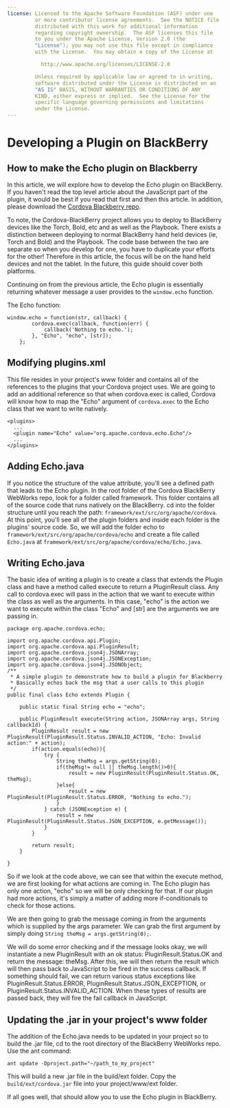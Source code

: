 ```yaml
---
license: Licensed to the Apache Software Foundation (ASF) under one
         or more contributor license agreements.  See the NOTICE file
         distributed with this work for additional information
         regarding copyright ownership.  The ASF licenses this file
         to you under the Apache License, Version 2.0 (the
         "License"); you may not use this file except in compliance
         with the License.  You may obtain a copy of the License at

           http://www.apache.org/licenses/LICENSE-2.0

         Unless required by applicable law or agreed to in writing,
         software distributed under the License is distributed on an
         "AS IS" BASIS, WITHOUT WARRANTIES OR CONDITIONS OF ANY
         KIND, either express or implied.  See the License for the
         specific language governing permissions and limitations
         under the License.
---
```


Developing a Plugin on BlackBerry
=================================

## How to make the Echo plugin on Blackberry

In this article, we will explore how to develop the Echo plugin on BlackBerry. If you haven't read the
top level article about the JavaScript part of the plugin, it would be best if you read that first
and then this article. In addition, please download the [Cordova Blackberry repo](https://git-wip-us.apache.org/repos/asf?p=cordova-blackberry-webworks.git;a=summary).

To note, the Cordova-BlackBerry project allows you to deploy to BlackBerry devices like the
Torch, Bold, etc and as well as the Playbook. There exists a distinction between deploying to
normal BlackBerry hand held devices (ie, Torch and Bold) and the Playbook. The code base between
the two are separate so when you develop for one, you have to duplicate your efforts for the other!
Therefore in this article, the focus will be on the hand held devices and not the tablet. In the future,
this guide should cover both platforms.

Continuing on from the previous article, the Echo plugin is essentially returning whatever message a user 
provides to the `window.echo` function. 

The Echo function:

    window.echo = function(str, callback) {
            cordova.exec(callback, function(err) {
                callback('Nothing to echo.');
            }, "Echo", "echo", [str]);
        };

## Modifying plugins.xml

This file resides in your project's www folder and contains all of the references to the plugins that 
your Cordova project uses. We are going to add an additional reference so that when cordova.exec is called,
Cordova will know how to map the "Echo" argument of `cordova.exec` to the Echo class that we want to write natively.

    <plugins>
      ...
      <plugin name="Echo" value="org.apache.cordova.echo.Echo"/>
      ...
    </plugins>

## Adding Echo.java

If you notice the structure of the value attribute, you'll see a defined path that leads to the Echo
plugin. In the root folder of the Cordova BlackBerry WebWorks repo, look for a folder called framework.
This folder contains all of the source code that runs natively on the BlackBerry. cd into the folder 
structure until you reach the path: `framework/ext/src/org/apache/cordova`. At this point, you'll see
all of the plugin folders and inside each folder is the plugins' source code. So, we will add
the folder echo to `framework/ext/src/org/apache/cordova/echo` and create a file called `Echo.java`
at `framework/ext/src/org/apache/cordova/echo/Echo.java`.

## Writing Echo.java

The basic idea of writing a plugin is to create a class that extends the Plugin class and have
a method called execute to return a PluginResult class. Any call to cordova.exec will pass in 
the action that we want to execute within the class as well as the arguments. In this case,
"echo" is the action we want to execute within the class "Echo" and [str] are the arguments we are passing in.

    package org.apache.cordova.echo;

    import org.apache.cordova.api.Plugin;
    import org.apache.cordova.api.PluginResult;
    import org.apache.cordova.json4j.JSONArray;
    import org.apache.cordova.json4j.JSONException;
    import org.apache.cordova.json4j.JSONObject;
    /**
     * A simple plugin to demonstrate how to build a plugin for Blackberry
     * Basically echos back the msg that a user calls to this plugin 
     */
    public final class Echo extends Plugin {

        public static final String echo = "echo";

        public PluginResult execute(String action, JSONArray args, String callbackId) {
            PluginResult result = new PluginResult(PluginResult.Status.INVALID_ACTION, "Echo: Invalid action:" + action);
            if(action.equals(echo)){
                try {
                    String theMsg = args.getString(0);
                    if(theMsg!= null || theMsg.length()>0){   
                        result = new PluginResult(PluginResult.Status.OK, theMsg);
                    }else{
                        result = new PluginResult(PluginResult.Status.ERROR, "Nothing to echo.");
                    }
                } catch (JSONException e) {
                    result = new PluginResult(PluginResult.Status.JSON_EXCEPTION, e.getMessage());
                }
            }

            return result;
        }

    }

So if we look at the code above, we can see that within the execute method, we are first looking for
what actions are coming in. The Echo plugin has only one action, "echo" so we will be only checking for 
that. If our plugin had more actions, it's simply a matter of adding more if-conditionals to check
for those actions.

We are then going to grab the message coming in from the arguments which is supplied by the args parameter.
We can grab the first argument by simply doing `String theMsg = args.getString(0);`.

We will do some error checking and if the message looks okay, we will instantiate a new PluginResult with
an ok status: PluginResult.Status.OK and return the message: theMsg. After this, we will then return the 
result which will then pass back to JavaScript to be fired in the success callback. If something should fail, 
we can return various status exceptions like PluginResult.Status.ERROR, PluginResult.Status.JSON_EXCEPTION,
or PluginResult.Status.INVALID_ACTION. When these types of results are passed back, they will fire the fail 
callback in JavaScript. 

## Updating the .jar in your project's www folder

The addition of the Echo.java needs to be updated in your project so to build the .jar file, cd
to the root directory of the BlackBerry WebWorks repo. Use the ant command:

    ant update -Dproject.path="~/path_to_my_project"

This will build a new .jar file in the build/ext folder. Copy the `build/ext/cordova.jar` file into your
project/www/ext folder. 

If all goes well, that should allow you to use the Echo plugin in BlackBerry.
